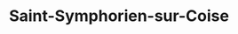 ---
title: Saint-Symphorien-sur-Coise
url: /saint-symphorien-sur-coise/
latitude: 45.632
longitude: 4.457
---